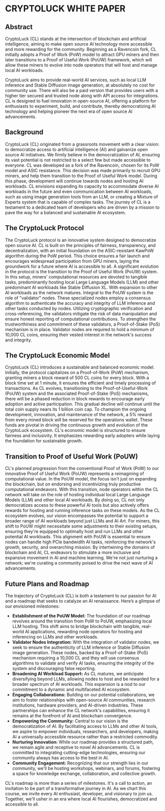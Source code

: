 # CRYPTOLUCK WHITE PAPER

## Abstract

CryptoLuck (CL) stands at the intersection of blockchain and artificial intelligence, aiming to make open source AI technology more accessible and more rewarding for the community. Beginning as a Ravencoin fork, CL initially adopts a Proof of Work (PoW) model to attract GPU miners and then later transitions to a Proof of Useful Work (PoUW) framework, which will allow these miners to evolve into node operators that will host and manage local AI workloads.

CryptoLuck aims to provide real-world AI services, such as local LLM inference and Stable Diffusion image generation, at absolutely no cost for community use. There will also be a paid version that provides users with a higher tier secured and trusted node along with API access for integrations. CL is designed to fuel innovation in open-source AI, offering a platform for enthusiasts to experiment, build, and contribute, thereby democratizing AI technology and helping pioneer the next era of open source AI advancements.

## Background

CryptoLuck (CL) originated from a grassroots movement with a clear vision: to democratize access to artificial intelligence (AI) and galvanize open source AI initiatives. We firmly believe in the democratization of AI, ensuring its vast potential is not restricted to a select few but made accessible to everyone. CL was developed as a fork of the Ravencoin, chosen for its PoW model and ASIC resistance. This decision was made primarily to recruit GPU miners, and help them transition to the Proof of Useful Work model. During this phase, development will continue towards nodes and hosting AI workloads. CL envisions expanding its capacity to accommodate diverse AI workloads in the future and even communication between AI workloads, such as using image generation tools from an LLM, or creating a Mixture of Experts system that is capable of complex tasks. The journey of CL is a testament to a dedicated team of developers who are driven by a mission to pave the way for a balanced and sustainable AI ecosystem.

## The CryptoLuck Protocol

The CryptoLuck protocol is an innovative system designed to democratize open source AI. CL is built on the principles of fairness, transparency, and decentralization, with an initial foundation on the ASIC-resistant KawPoW algorithm during the PoW period. This choice ensures a fair launch and encourages widespread participation from GPU miners, laying the groundwork for a future where AI is accessible to all. A significant evolution in the protocol is the transition to the Proof of Useful Work (PoUW) system. In this setup, miners' computational resources are devoted to tangible tasks, predominantly hosting local Large Language Models (LLM) and other predominant AI workloads like Stable Diffusion XL. With expansion to other AI workloads as the network matures. Integral to the PoUW system is the role of "validator" nodes. These specialized nodes employ a consensus algorithm to authenticate the accuracy and integrity of LLM inference and other tasks conducted by nodes. Utilizing cryptographic verification and cross-referencing, the validators mitigate the risk of data manipulation and ensure honest reporting of computational contributions. To strengthen the trustworthiness and commitment of these validators, a Proof-of-Stake (PoS) mechanism is in place. Validator nodes are required to hold a minimum of 10,000 CL coins, ensuring their vested interest in the network's success and integrity.

## The CryptoLuck Economic Model

CryptoLuck (CL) introduces a sustainable and balanced economic model. Initially, the protocol capitalizes on a Proof-of-Work (PoW) mechanism, granting miners a block reward of 500 CL coins for every block. With a block time set at 1 minute, it ensures the efficient and timely processing of transactions. As CL evolves, transitioning to the Proof-of-Useful-Work (PoUW) system and the associated Proof-of-Stake (PoS) mechanisms, there will be a phased reduction in block rewards to encourage early adoption and active participation. This gradual decline will continue until the total coin supply nears its 1 billion coin cap. To champion the ongoing development, innovation, and maintenance of the network, a 5% reward from every mined block will be reserved for the operations wallet. These funds are pivotal in driving the continuous growth and evolution of the CryptoLuck ecosystem. CL's economic model is structured to ensure fairness and inclusivity. It emphasizes rewarding early adopters while laying the foundation for sustainable growth.

## Transition to Proof of Useful Work (PoUW)

CL's planned progression from the conventional Proof of Work (PoW) to our innovative Proof of Useful Work (PoUW) represents a reimagining of computational value. In the PoUW model, the focus isn't just on expanding the blockchain, but on endorsing and incentivizing truly productive computational endeavors. With this transition, node operators within the CL network will take on the role of hosting individual local Large Language Models (LLM) and other local AI workloads. By doing so, CL not only democratizes access to these powerful AI tools but also actively offers rewards for hosting and running inference tasks on these models. As the CL ecosystem evolves, our vision encompasses the potential to support a broader range of AI workloads beyond just LLMs and AI Art. For miners, this shift to PoUW might necessitate some adjustments to their existing setups, ensuring they're equipped to optimally host and run LLMs and other potential AI workloads. This alignment with PoUW is essential to ensure nodes can handle high PCIe bandwidth AI tasks, reinforcing the network's growth, security, and overarching mission. By intertwining the domains of blockchain and AI, CL endeavors to stimulate a more inclusive and expansive movement in AI and machine learning. We're not just nurturing a network; we're curating a community poised to drive the next wave of AI advancements.

## Future Plans and Roadmap

The trajectory of CryptoLuck (CL) is both a testament to our passion for AI and a roadmap that seeks to catalyze an AI renaissance. Here’s a glimpse of our envisioned milestones:

- **Establishment of the PoUW Model:** The foundation of our roadmap revolves around the transition from PoW to PoUW, emphasizing local LLM hosting. This shift aims to bridge blockchain with tangible, real-world AI applications, rewarding node operators for hosting and inferencing on LLMs and other workloads.
- **Validator Nodes Integration:** With the integration of validator nodes, we seek to ensure the authenticity of LLM inference or Stable Diffusion image generation. These nodes, backed by a Proof-of-Stake (PoS) mechanism requiring a 10,000 CL and they will use consensus algorithms to validate and verify AI tasks, ensuring the integrity of the system and discouraging false reporting.
- **Broadening AI Workload Support:** As CL matures, we anticipate diversifying beyond LLMs, allowing nodes to host and be rewarded for a broader spectrum of AI workloads. This expansion is a nod to our commitment to a dynamic and multifaceted AI ecosystem.
- **Engaging Collaborations:** Building on our potential collaborations, we aim to foster relationships with open-source AI communities, research institutions, hardware providers, and AI-driven industries. These partnerships can enhance the CL network's capabilities, ensuring it remains at the forefront of AI and blockchain convergence.
- **Empowering the Community:** Central to our vision is the democratization of AI. By facilitating access to LLMs and other AI tools, we aspire to empower individuals, researchers, and developers, making AI a universally accessible resource rather than a restricted commodity.
- **Nurturing Innovation:** While our roadmap provides a structured path, we remain agile and receptive to novel AI advancements. CL is committed to integrating cutting-edge technologies, ensuring our community always has access to the best in AI.
- **Community Engagement:** Recognizing that our strength lies in our community, we'll be hosting workshops, webinars, and forums, fostering a space for knowledge exchange, collaboration, and collective growth.

CL's roadmap is more than a series of milestones. It's a call to action, an invitation to be part of a transformative journey in AI. As we chart this course, we invite every AI enthusiast, developer, and visionary to join us. Together, we'll usher in an era where local AI flourishes, democratized and accessible to all.
